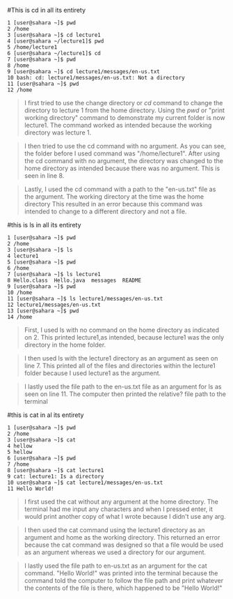 #This is cd in all its entirety
```
1 [user@sahara ~]$ pwd
2 /home
3 [user@sahara ~]$ cd lecture1
4 [user@sahara ~/lecture1]$ pwd
5 /home/lecture1
6 [user@sahara ~/lecture1]$ cd
7 [user@sahara ~]$ pwd
8 /home
9 [user@sahara ~]$ cd lecture1/messages/en-us.txt
10 bash: cd: lecture1/messages/en-us.txt: Not a directory
11 [user@sahara ~]$ pwd
12 /home
```
>I first tried to use the change directory or *cd* command to change the directory
>to lecture 1 from the home directory. Using the *pwd* or "print working directory" 
>command to demonstrate my current folder is now lecture1. The command worked as 
>intended because the working directory was lecture 1. 

>I then tried to use the cd command with no argument. As you can see, the folder
before I used command was "/home/lecture1". After using the cd command with no 
argument, the directory was changed to the home directory as intended because there 
>was no argument. This is seen in line 8. 

>Lastly, I used the cd command with a path to the "en-us.txt" file as the argument.
>The working directory at the time was the home directory This resulted in an error 
>because this command was intended to change to a different directory and not a file. 

#this is ls in all its entirety
```
1 [user@sahara ~]$ pwd
2 /home
3 [user@sahara ~]$ ls
4 lecture1
5 [user@sahara ~]$ pwd
6 /home
7 [user@sahara ~]$ ls lecture1
8 Hello.class  Hello.java  messages  README
9 [user@sahara ~]$ pwd
10 /home
11 [user@sahara ~]$ ls lecture1/messages/en-us.txt
12 lecture1/messages/en-us.txt
13 [user@sahara ~]$ pwd
14 /home
```

>First, I used ls with no command on the home directory as indicated on 2. This
>printed lecture1,as intended, because lecture1 was the only directory in the
>home folder. 

>I then used ls with the lecture1 directory as an argument as seen on line 7.
>This printed all of the files and directories within the lecture1 folder
>because I used lecture1 as the argument. 

> I lastly used the file path to the en-us.txt file as an argument for ls as
> seen on line 11. The computer then printed the relative? file path to the
> terminal

#this is cat in al its entirety
```
1 [user@sahara ~]$ pwd
2 /home
3 [user@sahara ~]$ cat
4 hellow
5 hellow
6 [user@sahara ~]$ pwd
7 /home
8 [user@sahara ~]$ cat lecture1
9 cat: lecture1: Is a directory
10 user@sahara ~]$ cat lecture1/messages/en-us.txt
11 Hello World!
```

>I first used the cat without any argument at the home directory. The terminal 
>had me input any characters and when I pressed enter, it would print another 
>copy of what I wrote because I didn't use any arg. 

>I then used the cat command using the lecture1 directory as an argument and 
>home as the working directory. This returned an error because the cat command
>was designed so that a file would be used as an argument whereas we used a 
>directory for our argument. 

>I lastly used the file path to en-us.txt as an argument for the cat command. 
>"Hello World!" was printed into the terminal because the command told the 
>computer to follow the file path and print whatever the contents of the file 
>is there, which happened to be "Hello World!"
